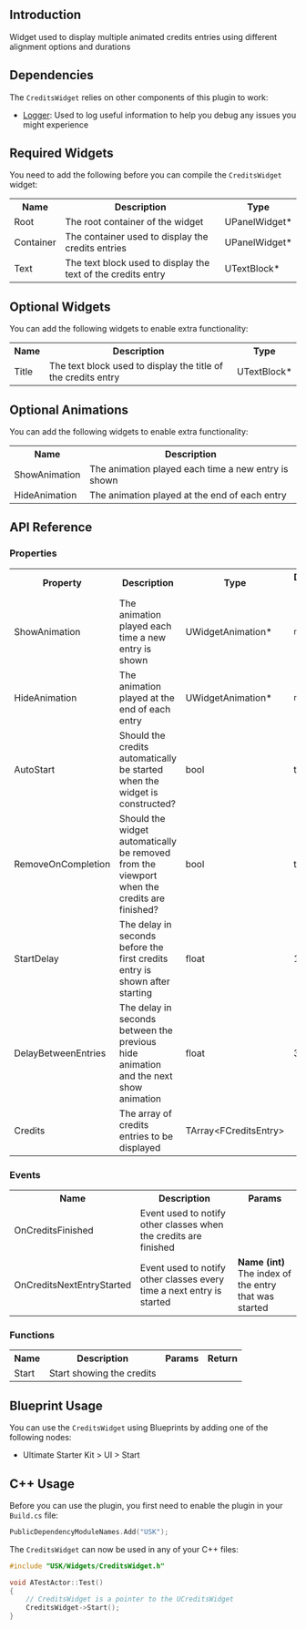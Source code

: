 ## Introduction
Widget used to display multiple animated credits entries using different alignment options and durations

## Dependencies
The <code>CreditsWidget</code> relies on other components of this plugin to work:
<ul>
	<li><a href="../logger">Logger</a>: Used to log useful information to help you debug any issues you might experience</li>
</ul>

## Required Widgets
You need to add the following before you can compile the <code>CreditsWidget</code> widget:
<table>
	<tr>
		<th>Name</th>
		<th>Description</th>
		<th>Type</th>
	</tr>
	<tr>
		<td>Root</td>
		<td>The root container of the widget</td>
		<td>UPanelWidget*</td>
	</tr>
	<tr>
		<td>Container</td>
		<td>The container used to display the credits entries</td>
		<td>UPanelWidget*</td>
	</tr>
	<tr>
		<td>Text</td>
		<td>The text block used to display the text of the credits entry</td>
		<td>UTextBlock*</td>
	</tr>
</table>

## Optional Widgets
You can add the following widgets to enable extra functionality:
<table>
	<tr>
		<th>Name</th>
		<th>Description</th>
		<th>Type</th>
	</tr>
	<tr>
		<td>Title</td>
		<td>The text block used to display the title of the credits entry</td>
		<td>UTextBlock*</td>
	</tr>
</table>

## Optional Animations
You can add the following widgets to enable extra functionality:
<table>
	<tr>
		<th>Name</th>
		<th>Description</th>
	</tr>
	<tr>
		<td>ShowAnimation</td>
		<td>The animation played each time a new entry is shown</td>
	</tr>
	<tr>
		<td>HideAnimation</td>
		<td>The animation played at the end of each entry</td>
	</tr>
</table>

## API Reference
### Properties
<table>
	<tr>
		<th>Property</th>
		<th>Description</th>
		<th>Type</th>
		<th>Default Value</th>
	</tr>
	<tr>
		<td>ShowAnimation</td>
		<td>The animation played each time a new entry is shown</td>
		<td>UWidgetAnimation*</td>
		<td><code>nullptr</code></td>
	</tr>
	<tr>
		<td>HideAnimation</td>
		<td>The animation played at the end of each entry</td>
		<td>UWidgetAnimation*</td>
		<td><code>nullptr</code></td>
	</tr>
	<tr>
		<td>AutoStart</td>
		<td>Should the credits automatically be started when the widget is constructed?</td>
		<td>bool</td>
		<td>true</td>
	</tr>
	<tr>
		<td>RemoveOnCompletion</td>
		<td>Should the widget automatically be removed from the viewport when the credits are finished?</td>
		<td>bool</td>
		<td>true</td>
	</tr>
	<tr>
		<td>StartDelay</td>
		<td>The delay in seconds before the first credits entry is shown after starting</td>
		<td>float</td>
		<td>1.0f</td>
	</tr>
	<tr>
		<td>DelayBetweenEntries</td>
		<td>The delay in seconds between the previous hide animation and the next show animation</td>
		<td>float</td>
		<td>3.0f</td>
	</tr>
	<tr>
		<td>Credits</td>
		<td>The array of credits entries to be displayed</td>
		<td>TArray&lt;FCreditsEntry&gt;</td>
		<td></td>
	</tr>
</table>

### Events
<table>
	<tr>
		<th>Name</th>
		<th>Description</th>
		<th>Params</th>
	</tr>
	<tr>
		<td>OnCreditsFinished</td>
		<td>Event used to notify other classes when the credits are finished</td>
		<td></td>
	</tr>
	<tr>
		<td>OnCreditsNextEntryStarted</td>
		<td>Event used to notify other classes every time a next entry is started</td>
		<td><strong>Name (int)</strong><br/>The index of the entry that was started</td>
	</tr>
</table>

### Functions
<table>
	<tr>
		<th>Name</th>
		<th>Description</th>
		<th>Params</th>
		<th>Return</th>
	</tr>
	<tr>
		<td>Start</td>
		<td>Start showing the credits</td>
		<td></td>
		<td></td>
	</tr>
</table>

## Blueprint Usage
You can use the <code>CreditsWidget</code> using Blueprints by adding one of the following nodes:
<ul>
	<li>Ultimate Starter Kit > UI > Start</li>
</ul>

## C++ Usage
Before you can use the plugin, you first need to enable the plugin in your <code>Build.cs</code> file:
```c++
PublicDependencyModuleNames.Add("USK");
```

The <code>CreditsWidget</code> can now be used in any of your C++ files:
```c++
#include "USK/Widgets/CreditsWidget.h"

void ATestActor::Test()
{
	// CreditsWidget is a pointer to the UCreditsWidget
	CreditsWidget->Start();
}
```
